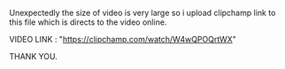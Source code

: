 Unexpectedly the size of video is very large so i upload clipchamp link to this file which is directs to the video online.

VIDEO LINK : "https://clipchamp.com/watch/W4wQPOQrtWX"

THANK YOU.
